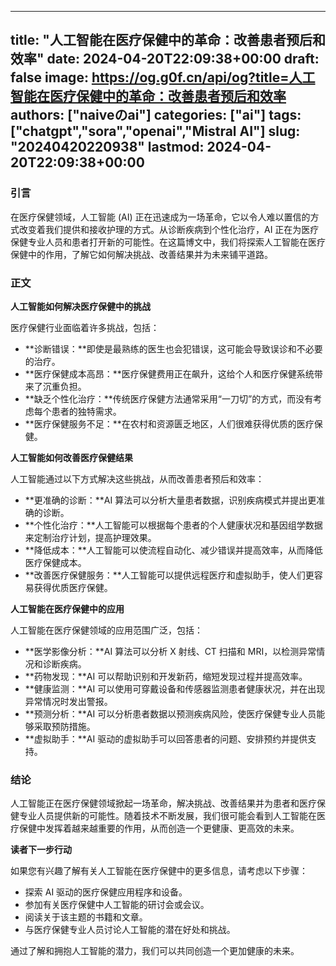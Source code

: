 
---
title: "人工智能在医疗保健中的革命：改善患者预后和效率"
date: 2024-04-20T22:09:38+00:00
draft: false
image: https://og.g0f.cn/api/og?title=人工智能在医疗保健中的革命：改善患者预后和效率
authors: ["naiveのai"]
categories: ["ai"]
tags: ["chatgpt","sora","openai","Mistral AI"]
slug: "20240420220938"
lastmod: 2024-04-20T22:09:38+00:00
---
### 引言

在医疗保健领域，人工智能 (AI) 正在迅速成为一场革命，它以令人难以置信的方式改变着我们提供和接收护理的方式。从诊断疾病到个性化治疗，AI 正在为医疗保健专业人员和患者打开新的可能性。在这篇博文中，我们将探索人工智能在医疗保健中的作用，了解它如何解决挑战、改善结果并为未来铺平道路。

### 正文

**人工智能如何解决医疗保健中的挑战**

医疗保健行业面临着许多挑战，包括：

- **诊断错误：**即使是最熟练的医生也会犯错误，这可能会导致误诊和不必要的治疗。
- **医疗保健成本高昂：**医疗保健费用正在飙升，这给个人和医疗保健系统带来了沉重负担。
- **缺乏个性化治疗：**传统医疗保健方法通常采用“一刀切”的方式，而没有考虑每个患者的独特需求。
- **医疗保健服务不足：**在农村和资源匮乏地区，人们很难获得优质的医疗保健。

**人工智能如何改善医疗保健结果**

人工智能通过以下方式解决这些挑战，从而改善患者预后和效率：

- **更准确的诊断：**AI 算法可以分析大量患者数据，识别疾病模式并提出更准确的诊断。
- **个性化治疗：**人工智能可以根据每个患者的个人健康状况和基因组学数据来定制治疗计划，提高护理效果。
- **降低成本：**人工智能可以使流程自动化、减少错误并提高效率，从而降低医疗保健成本。
- **改善医疗保健服务：**人工智能可以提供远程医疗和虚拟助手，使人们更容易获得优质医疗保健。

**人工智能在医疗保健中的应用**

人工智能在医疗保健领域的应用范围广泛，包括：

- **医学影像分析：**AI 算法可以分析 X 射线、CT 扫描和 MRI，以检测异常情况和诊断疾病。
- **药物发现：**AI 可以帮助识别和开发新药，缩短发现过程并提高效率。
- **健康监测：**AI 可以使用可穿戴设备和传感器监测患者健康状况，并在出现异常情况时发出警报。
- **预测分析：**AI 可以分析患者数据以预测疾病风险，使医疗保健专业人员能够采取预防措施。
- **虚拟助手：**AI 驱动的虚拟助手可以回答患者的问题、安排预约并提供支持。

### 结论

人工智能正在医疗保健领域掀起一场革命，解决挑战、改善结果并为患者和医疗保健专业人员提供新的可能性。随着技术不断发展，我们很可能会看到人工智能在医疗保健中发挥着越来越重要的作用，从而创造一个更健康、更高效的未来。

**读者下一步行动**

如果您有兴趣了解有关人工智能在医疗保健中的更多信息，请考虑以下步骤：

- 探索 AI 驱动的医疗保健应用程序和设备。
- 参加有关医疗保健中人工智能的研讨会或会议。
- 阅读关于该主题的书籍和文章。
- 与医疗保健专业人员讨论人工智能的潜在好处和挑战。

通过了解和拥抱人工智能的潜力，我们可以共同创造一个更加健康的未来。